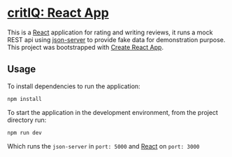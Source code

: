# [critIQ: React App](https://festive-panini-a6850c.netlify.app)

This is a [React](https://reactjs.org/docs/getting-started.html#try-react) application for rating
and writing reviews, it runs a mock REST api using [json-server](https://www.npmjs.com/package/json-server) to provide fake
data for demonstration purpose. This project was bootstrapped with [Create React App](https://github.com/facebook/create-react-app).

## Usage

To install dependencies to run the application:

```bash
npm install
```

To start the application in the development environment, from the project directory run:

```bash
npm run dev
```

Which runs the `json-server` in `port: 5000` and [React](https://reactjs.org/docs/getting-started.html#try-react) on `port: 3000`





